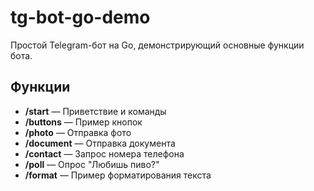 # tg-bot-go-demo

Простой Telegram-бот на Go, демонстрирующий основные функции бота.

## Функции

- **/start** — Приветствие и команды
- **/buttons** — Пример кнопок
- **/photo** — Отправка фото
- **/document** — Отправка документа
- **/contact** — Запрос номера телефона
- **/poll** — Опрос "Любишь пиво?"
- **/format** — Пример форматирования текста
